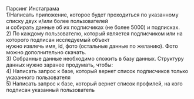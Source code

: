 Парсинг Инстаграма  
1)Написать приложение, которое будет проходиться по указанному списку двух и/или более пользователей  
и собирать данные об их подписчиках (не более 5000) и подписках.  
2) По каждому пользователю, который является подписчиком или на которого подписан исследуемый объект  
нужно извлечь имя, id, фото (остальные данные по желанию). Фото можно дополнительно скачать.  
3) Собранные данные необходимо сложить в базу данных. Структуру данных нужно заранее продумать, чтобы:  
4) Написать запрос к базе, который вернет список подписчиков только указанного пользователя  
5) Написать запрос к базе, который вернет список профилей, на кого подписан указанный пользователь  
